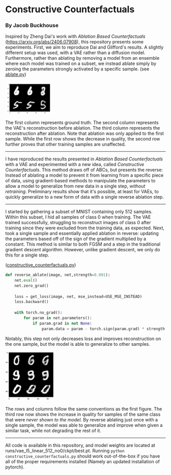 # Constructive Counterfactuals

### By Jacob Buckhouse

Inspired by Zheng Dai's work with _Ablation Based Counterfactuals_ (https://arxiv.org/abs/2406.07908), this repository presents some experiments.
First, we aim to reproduce Dai and Glifford's results. A slightly different setup was used, with a VAE rather than a diffusion model. Furthermore, rather than ablating by removing a model from an ensemble where each model was trained on a subset, we instead ablate simply by zeroing the parameters strongly activated by a specific sample. (see [ablate.py](ablate.py))

<img src="results/realistic_ablation.png" width="30%">

The first column represents ground truth. The second column represents the VAE's reconstruction before ablation. The third column represents the reconstruction after ablation. Note that ablation was only applied to the first sample. While the first row shows the decrease in quality, the second row further proves that other training samples are unaffected.

---

I have reproduced the results presented in _Ablation Based Counterfactuals_ with a VAE and experimented with a new idea, called _Constructive Counterfactuals_. This method draws off of ABCs, but presents the reverse: Instead of ablating a model to prevent it from learning from a specific piece of data, using gradient-based methods to manipulate the parameters to allow a model to generalize from new data in a single step, _without retraining_. Preliminary results show that it's possible, at least for VAEs, to quickly generalize to a new form of data with a single reverse ablation step.

---

I started by gathering a subset of MNIST containing only 512 samples. Within this subset, I hid all samples of class 0 when training. The VAE trained successfully, struggling to reconstruct images of class 0 after training since they were excluded from the training data, as expected. Next, took a single sample and essentially applied ablation in reverse: updating the parameters based off of the sign of the gradient multiplied by a constant. This method is similar to both FGSM and a step in the traditional gradient descent algorithm. However, unlike gradient descent, we only do this for a single step.

([constructive_counterfactuals.py](constructive_counterfactuals.py))

```python
def reverse_ablate(image, net,strength=0.001):
    net.eval()
    net.zero_grad()

    loss = get_loss(image, net, mse_instead=USE_MSE_INSTEAD)
    loss.backward()

    with torch.no_grad():
        for param in net.parameters():
            if param.grad is not None:
                param.data = param - torch.sign(param.grad) * strength
```

Notably, this step not only decreases loss and improves reconstruction on the one sample, but the model is able to generalize to other samples.

<img src="results/constructive_counterfactuals_example.png" width="30%">

The rows and columns follow the same conventions as the first figure. The third row now shows the increase in quality for samples of the same class that were _never shown to the model._ By reverse ablating just once with a single sample, the model was able to generalize and improve when given a similar task, while not degrading the rest of it.

---

All code is available in this repository, and model weights are located at runs/vae_l5_linear_512_no0/ckpt/best.pt.
Running `python constructive_counterfactuals.py` should work out-of-the-box if you have all of the proper requirements installed (Namely an updated installation of pytorch).
